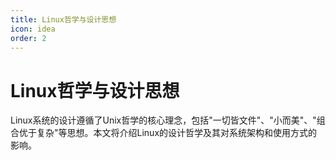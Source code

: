 ```yaml
---
title: Linux哲学与设计思想
icon: idea
order: 2
---
```


# Linux哲学与设计思想

Linux系统的设计遵循了Unix哲学的核心理念，包括"一切皆文件"、"小而美"、"组合优于复杂"等思想。本文将介绍Linux的设计哲学及其对系统架构和使用方式的影响。
